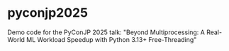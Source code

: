 # pyconjp2025
Demo code for the PyConJP 2025 talk: "Beyond Multiprocessing: A Real-World ML Workload Speedup with Python 3.13+ Free-Threading"

